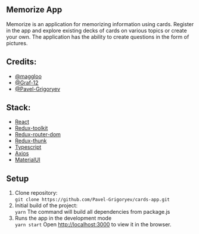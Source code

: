 ## Memorize App

Memorize is an application for memorizing information using cards. Register in the app and explore existing decks of cards on various topics or create your own. The application has the ability to create questions in the form of pictures.

## Credits:

- [@maggloo](https://github.com/maggloo)
- [@Graf-12](https://github.com/Graf-12)
- [@Pavel-Grigoryev](https://github.com/Pavel-Grigoryev)

## Stack:

- [React](https://reactjs.org/)
- [Redux-toolkit](https://redux-toolkit.js.org/)
- [Redux-router-dom](https://reactrouter.com/en/main)
- [Redux-thunk](https://github.com/reduxjs/redux-thunk)
- [Typescript](https://www.typescriptlang.org/)
- [Axios](https://www.npmjs.com/package/axios)
- [MaterialUI](https://mui.com/)

## Setup

1. Clone repository:  
   `git clone https://github.com/Pavel-Grigoryev/cards-app.git`     
2. Initial build of the project:  
   `yarn`    The command will build all dependencies from package.js
3. Runs the app in the development mode  
   `yarn start`
   Open [http://localhost:3000](http://localhost:3000) to view it in the browser.